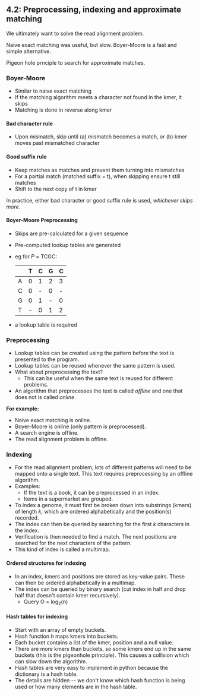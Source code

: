 ## 4.2: Preprocessing, indexing and approximate matching
We ultimately want to solve the read alignment problem.

Naive exact matching was useful, but slow. Boyer-Moore is a fast and simple alternative.

Pigeon hole prnciple to search for approximate matches.

### Boyer-Moore
- Similar to naive exact matching
- If the matching algorithm meets a character not found in the kmer, it skips
- Matching is done in reverse along kmer
#### Bad character rule
- Upon mismatch, skip until (a) mismatch becomes a match, or (b) kmer moves past mismatched character
#### Good suffix rule
- Keep matches as matches and prevent them turning into mismatches
- For a partial match (matched suffix = t), when skipping ensure t still matches
- Shift to the next copy of t in kmer

In practice, either bad character or good suffix rule is used, _whichever skips more_.

#### Boyer-Moore Preprocessing
- Skips are pre-calculated for a given sequence 
- Pre-computed lookup tables are generated 
- eg for _P_ = TCGC:

    | |T|C|G|C|
    |-|-|-|-|-|
    |A|0|1|2|3|
    |C|0|-|0|-|
    |G|0|1|-|0|
    |T|-|0|1|2|

- a lookup table is required

### Preprocessing
- Lookup tables can be created using the pattern before the text is presented to the program.
- Lookup tables can be reused whenever the same pattern is used.
- What about preprocessing the text?
	- This can be useful when the same text is reused for different problems.
- An algorithm that preprocesses the text is called _offline_ and one that does not is called _online_.

**For example:**
- Naive exact matching is online.
- Boyer-Moore is online (only pattern is preprocessed).
- A search engine is offline.
- The read alignment problem is offline.

### Indexing
- For the read alignment problem, lots of different patterns will need to be mapped onto a single text. This text requires preprocessing by an offline algorithm.
- Examples:
	- If the text is a book, it can be preprocessed in an index.
	- Items in a supermarket are grouped.
- To index a genome, it must first be broken down into substrings (kmers) of length _k_, which are ordered alphabetically and the position(s) recorded.
- The index can then be queried by searching for the first _k_ characters in the index.
- Verification is then needed to find a match. The next positions are searched for the next characters of the pattern.
- This kind of index is called a multimap.

#### Ordered structures for indexing
- In an index, kmers and positions are stored as key-value pairs. These can then be ordered alphabetically in a multimap.
- The index can be queried by binary search (cut index in half and drop half that doesn't contain kmer recursively).
	- Query O = log<sub>2</sub>(n)

#### Hash tables for indexing
- Start with an array of empty buckets. 
- Hash function _h_ maps kmers into buckets.
- Each bucket contains a list of the kmer, position and a null value.
- There are more kmers than buckets, so some kmers end up in the same buckets (this is the pigeonhole principle). This causes a collision which can slow down the algorithm.
- Hash tables are very easy to implement in python because the dictionary is a hash table. 
- The details are hidden -- we don't know which hash function is being used or how many elements are in the hash table.
<!--stackedit_data:
eyJoaXN0b3J5IjpbMjM4MTU0MzM0LC00MTU2ODcxMjcsLTE0ND
cyNDcyNjQsLTE1MzA1ODczOTksMTc4NTQ0NjU5MCwxNzQwNjM2
MTc5LDE3ODIzNDg1MTZdfQ==
-->
